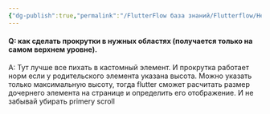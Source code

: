 ```yaml
---
{"dg-publish":true,"permalink":"/FlutterFlow база знаний/Flutterflow/Не работает скролл (Scroll)/","created":"2024-11-22T09:35:32.838-03:00","updated":"2024-11-22T09:36:50.202-03:00"}
---
```



#### Q:  как сделать прокрутки в нужных областях (получается только на самом верхнем уровне).
A: Тут лучше все пихать в кастомный элемент. И прокрутка работает норм если у родительского элемента указана высота. Можно указать только максимальную высоту, тогда flutter сможет расчитать размер дочернего элемента на странице и определить его отображение. 
И не забывай убирать primery scroll
